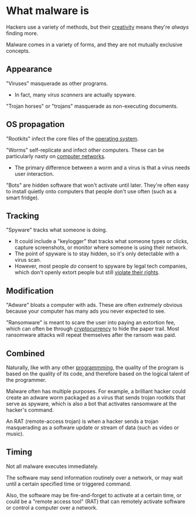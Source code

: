 
# What malware is

Hackers use a variety of methods, but their [creativity](mind-creativity.md) means they're *always* finding more.

Malware comes in a variety of forms, and they are not mutually exclusive concepts.

## Appearance

"Viruses" masquerade as other programs.

- In fact, many *virus scanners* are actually spyware.

"Trojan horses" or "trojans" masquerade as non-executing documents.

## OS propagation

"Rootkits" infect the core files of the [operating system](computers-os.md).

"Worms" self-replicate and infect other computers. These can be particularly nasty on [computer networks](networks-computer.md).

- The primary difference between a worm and a virus is that a virus needs user interaction.

"Bots" are hidden software that won't activate until later. They're often easy to install quietly onto computers that people don't use often (such as a smart fridge).

## Tracking

"Spyware" tracks what someone is doing.

- It could include a "keylogger" that tracks what someone types or clicks, capture screenshots, or monitor where someone is using their network.
- The point of spyware is to stay hidden, so it's only detectable with a virus scan.
- However, most people *do* consent to spyware by legal tech companies, which don't openly extort people but still [violate their rights](faang.md).

## Modification

"Adware" bloats a computer with ads. These are often *extremely* obvious because your computer has many ads you never expected to see.

"Ransomware" is meant to scare the user into paying an extortion fee, which can often be through [cryptocurrency](computers-blockchain.md) to hide the paper trail. Most ransomware attacks will repeat themselves after the ransom was paid.

## Combined

Naturally, like with any other [programmming](computers-programming-basics.md), the quality of the program is based on the quality of its code, and therefore based on the logical talent of the programmer.

Malware often has multiple purposes. For example, a brilliant hacker could create an adware worm packaged as a virus that sends trojan rootkits that serve as spyware, which is also a bot that activates ransomware at the hacker's command.

An RAT (remote-access trojan) is when a hacker sends a trojan masquerading as a software update or stream of data (such as video or music).

## Timing

Not all malware executes immediately.

The software may send information routinely over a network, or may wait until a certain specified time or triggered command.

Also, the software may be fire-and-forget to activate at a certain time, or could be a "remote access tool" (RAT) that can remotely activate software or control a computer over a network.
